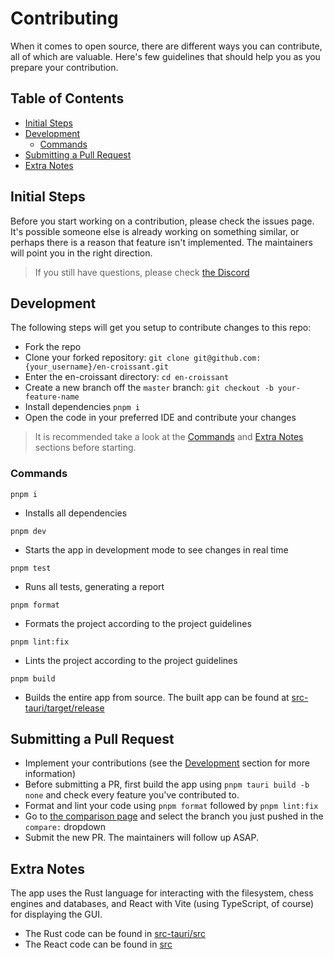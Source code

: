 # Contributing

When it comes to open source, there are different ways you can contribute, all
of which are valuable. Here's few guidelines that should help you as you prepare
your contribution.

## Table of Contents

- [Initial Steps](#initial-steps)
- [Development](#development)
  - [Commands](#commands)
- [Submitting a Pull Request](#submitting-a-pull-request)
- [Extra Notes](#extra-notes)

## Initial Steps

Before you start working on a contribution, please check the issues page. It's possible someone else is already working on something similar, or perhaps there is a reason that feature isn't implemented. The maintainers will point you in the right direction.

> If you still have questions, please check [the Discord](https://discord.gg/tdYzfDbSSW)

## Development

The following steps will get you setup to contribute changes to this repo:

- Fork the repo
- Clone your forked repository: `git clone git@github.com:{your_username}/en-croissant.git`
- Enter the en-croissant directory: `cd en-croissant`
- Create a new branch off the `master` branch: `git checkout -b your-feature-name`
- Install dependencies `pnpm i`
- Open the code in your preferred IDE and contribute your changes

> It is recommended take a look at the [Commands](#commands) and [Extra Notes](#extra-notes) sections before starting.

### Commands

`pnpm i`

- Installs all dependencies

`pnpm dev`

- Starts the app in development mode to see changes in real time

`pnpm test`

- Runs all tests, generating a report

`pnpm format`

- Formats the project according to the project guidelines

`pnpm lint:fix`

- Lints the project according to the project guidelines

`pnpm build`

- Builds the entire app from source. The built app can be found at [src-tauri/target/release](./src-tauri/target/release/)

## Submitting a Pull Request

- Implement your contributions (see the [Development](#development) section for more information)
- Before submitting a PR, first build the app using `pnpm tauri build -b none` and check every feature you've contributed to.
- Format and lint your code using `pnpm format` followed by `pnpm lint:fix`
- Go to [the comparison page](https://github.com/franciscoBSalgueiro/en-croissant/compare) and select the branch you just pushed in the `compare:` dropdown
- Submit the new PR. The maintainers will follow up ASAP.

## Extra Notes

The app uses the Rust language for interacting with the filesystem, chess engines and databases, and React with Vite (using TypeScript, of course) for displaying the GUI.

- The Rust code can be found in [src-tauri/src](./src-tauri/src/)
- The React code can be found in [src](./src/)
